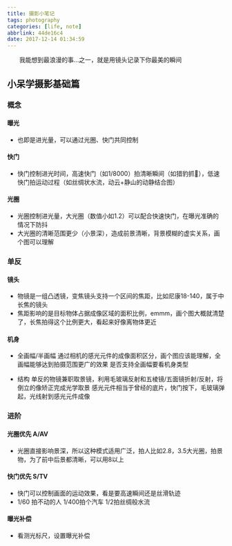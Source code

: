 ```yaml
---
title: 摄影小笔记
tags: photography
categories: [life, note]
abbrlink: 44de16c4
date: 2017-12-14 01:34:59
---
```


&emsp;&emsp;我能想到最浪漫的事...之一，就是用镜头记录下你最美的瞬间
<!-- more -->

## 小呆学摄影基础篇

### 概念

#### 曝光

- 也即是进光量，可以通过光圈、快门共同控制

#### 快门

- 快门控制进光时间，高速快门（如1/8000）拍清晰瞬间（如猎豹抓🐑），低速快门拍运动过程（如丝绸状水流，动云+静山的动静结合图）

#### 光圈

- 光圈控制进光量，大光圈（数值小如1.2）可以配合快速快门，在曝光准确的情况下防抖
- 大光圈的清晰范围更少（小景深），造成前景清晰，背景模糊的虚实关系，画个图可以理解

### 单反

#### 镜头

- 物镜是一组凸透镜，变焦镜头支持一个区间的焦距，比如尼康18-140，属于中长焦的镜头
- 焦距影响的是目标物体占据成像区域的面积比例，emmm，画个图大概就清楚了，长焦拍得这个比例更大，看起来好像离物体更近

#### 机身

- 全画幅/半画幅
  通过相机的感光元件的成像面积区分，画个图应该能理解，全画幅能够达到拍摄范围更广的效果
  是否支持全画幅要看机身类型

- 结构
  单反的物镜兼职取景镜，利用毛玻璃反射和五棱镜/五面镜折射/反射，将倒立的像矫正完成光学取景
  感光元件相当于曾经的底片，快门按下，毛玻璃弹起，光线射到感光元件成像

### 进阶

#### 光圈优先 A/AV

- 光圈直接影响景深，所以这种模式适用广泛，拍人比如2.8，3.5大光圈，拍景物，为了前中后景都清晰，可以用8以上

#### 快门优先 S/TV

- 快门可以控制画面的运动效果，看是要高速瞬间还是丝滑轨迹
- 1/60 拍不动的人 1/400拍个汽车  1/2拍丝绸般水流

#### 曝光补偿

- 看测光标尺，设置曝光补偿
